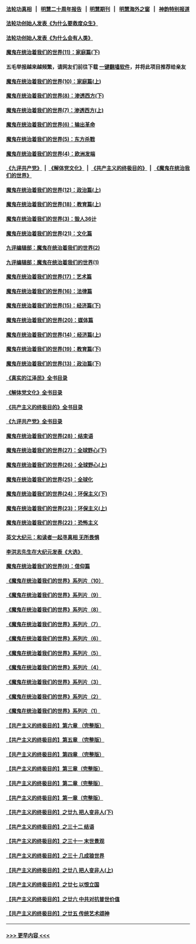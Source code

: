 #### [法轮功真相](https://github.com/gfw-breaker/truth/blob/master/README.md?t=0) &nbsp;&nbsp;|&nbsp;&nbsp; [明慧二十周年报告](https://github.com/gfw-breaker/mh-reports/blob/master/README.md?t=0) &nbsp;&nbsp;|&nbsp;&nbsp;[明慧期刊](https://github.com/gfw-breaker/mh-qikan) &nbsp;&nbsp;|&nbsp;&nbsp; [明慧海外之窗](https://github.com/gfw-breaker/mh-news/blob/master/README.md?t=0) &nbsp;&nbsp;|&nbsp;&nbsp; [神韵特别报道](https://github.com/gfw-breaker/mh-news/blob/master/shenyun.md?t=0)
#### [法轮功创始人发表《为什么要救度众生》](../pages/nsc422/n13975246.md?t=06130943) 
#### [法轮功创始人发表《为什么会有人类》](../pages/nsc422/n13912117.md?t=06130943) 
#### [魔鬼在统治着我们的世界(11)：家庭篇(下)](../pages/nsc422/n10440961.md?t=06130943) 
#### 五毛举报越来越频繁，请网友们前往下载 [一键翻墙软件](https://github.com/gfw-breaker/ssr-accounts)，并将此项目推荐给亲友
#### [魔鬼在统治着我们的世界(10)：家庭篇(上)](../pages/nsc422/n10435448.md?t=06130943) 
#### [魔鬼在统治着我们的世界(8)：渗透西方(下)](../pages/nsc422/n10429603.md?t=06130943) 
#### [魔鬼在统治着我们的世界(7)：渗透西方(上)](../pages/nsc422/n10426013.md?t=06130943) 
#### [魔鬼在统治着我们的世界(6)：输出革命](../pages/nsc422/n10421536.md?t=06130943) 
#### [魔鬼在统治着我们的世界(5)：东方杀戮](../pages/nsc422/n10417707.md?t=06130943) 
#### [魔鬼在统治着我们的世界(4)：欧洲发端](../pages/nsc422/n10414890.md?t=06130943) 
#### [《九评共产党》](https://github.com/begood0513/9ping.md/blob/master/README.md) &nbsp;|&nbsp; [《解体党文化》](../../../../jtdwh.md/blob/master/README.md)  &nbsp;|&nbsp; [《共产主义的终极目的》](../../../../gczydzjmd.md/blob/master/README.md) &nbsp;|&nbsp; [《魔鬼在统治我们的世界》](../../../../mgztzwmdsj.md/blob/master/README.md) 
#### [魔鬼在统治着我们的世界(12)：政治篇(上)](../pages/nsc422/n10444576.md?t=06130943) 
#### [魔鬼在统治着我们的世界(18)：教育篇(上)](../pages/nsc422/n10526970.md?t=06130943) 
#### [魔鬼在统治着我们的世界(3)：毁人36计](../pages/nsc422/n10411583.md?t=06130943) 
#### [魔鬼在统治着我们的世界(21)：文化篇](../pages/nsc422/n10597706.md?t=06130943) 
#### [九评编辑部：魔鬼在统治着我们的世界(2)](../pages/nsc422/n10410036.md?t=06130943) 
#### [九评编辑部：魔鬼在统治着我们的世界(1)](../pages/nsc422/n10406825.md?t=06130943) 
#### [魔鬼在统治着我们的世界(17)：艺术篇](../pages/nsc422/n10499093.md?t=06130943) 
#### [魔鬼在统治着我们的世界(16)：法律篇](../pages/nsc422/n10485969.md?t=06130943) 
#### [魔鬼在统治着我们的世界(15)：经济篇(下)](../pages/nsc422/n10469975.md?t=06130943) 
#### [魔鬼在统治着我们的世界(20)：媒体篇](../pages/nsc422/n10586579.md?t=06130943) 
#### [魔鬼在统治着我们的世界(14)：经济篇(上)](../pages/nsc422/n10457370.md?t=06130943) 
#### [魔鬼在统治着我们的世界(19)：教育篇(下)](../pages/nsc422/n10564808.md?t=06130943) 
#### [魔鬼在统治着我们的世界(13)：政治篇(下)](../pages/nsc422/n10448270.md?t=06130943) 
#### [《真实的江泽民》全书目录](../pages/nsc422/n13721399.md?t=06130943) 
#### [《解体党文化》全书目录](../pages/nsc422/n13721157.md?t=06130943) 
#### [《共产主义的终极目的》全书目录](../pages/nsc422/n13721048.md?t=06130943) 
#### [《九评共产党》全书目录](../pages/nsc422/n13708085.md?t=06130943) 
#### [魔鬼在统治着我们的世界(28)：结束语](../pages/nsc422/n10936246.md?t=06130943) 
#### [魔鬼在统治着我们的世界(27)：全球野心(下)](../pages/nsc422/n10928319.md?t=06130943) 
#### [魔鬼在统治着我们的世界(26)：全球野心(上)](../pages/nsc422/n10900318.md?t=06130943) 
#### [魔鬼在统治着我们的世界(25)：全球化](../pages/nsc422/n10788205.md?t=06130943) 
#### [魔鬼在统治着我们的世界(24)：环保主义(下)](../pages/nsc422/n10695307.md?t=06130943) 
#### [魔鬼在统治着我们的世界(23)：环保主义(上)](../pages/nsc422/n10688613.md?t=06130943) 
#### [魔鬼在统治着我们的世界(22)：恐怖主义](../pages/nsc422/n10614727.md?t=06130943) 
#### [英文大纪元：和读者一起寻真相 无所畏惧](../pages/nsc422/n12542027.md?t=06130943) 
#### [李洪志先生在大纪元发表《大选》](../pages/nsc422/n12534746.md?t=06130943) 
#### [魔鬼在统治着我们的世界(9)：信仰篇](../pages/nsc422/n10432159.md?t=06130943) 
#### [《魔鬼在统治着我们的世界》系列片（10）](../pages/nsc422/n12292670.md?t=06130943) 
#### [《魔鬼在统治着我们的世界》系列片（9）](../pages/nsc422/n12290859.md?t=06130943) 
#### [《魔鬼在统治着我们的世界》系列片（8）](../pages/nsc422/n12287445.md?t=06130943) 
#### [《魔鬼在统治着我们的世界》系列片（7）](../pages/nsc422/n12283425.md?t=06130943) 
#### [《魔鬼在统治着我们的世界》系列片（6）](../pages/nsc422/n12282314.md?t=06130943) 
#### [《魔鬼在统治着我们的世界》系列片（5）](../pages/nsc422/n12281419.md?t=06130943) 
#### [《魔鬼在统治着我们的世界》系列片（4）](../pages/nsc422/n12274024.md?t=06130943) 
#### [《魔鬼在统治着我们的世界》系列片（3）](../pages/nsc422/n12271322.md?t=06130943) 
#### [《魔鬼在统治着我们的世界》系列片（2）](../pages/nsc422/n12269049.md?t=06130943) 
#### [《魔鬼在统治着我们的世界》系列片（1）](../pages/nsc422/n12267575.md?t=06130943) 
#### [【共产主义的终极目的】第六章 （完整版）](../pages/nsc422/n11428913.md?t=06130943) 
#### [【共产主义的终极目的】第五章 （完整版）](../pages/nsc422/n11428912.md?t=06130943) 
#### [【共产主义的终极目的】第四章 （完整版）](../pages/nsc422/n11428907.md?t=06130943) 
#### [【共产主义的终极目的】第三章（完整版）](../pages/nsc422/n11428848.md?t=06130943) 
#### [【共产主义的终极目的】第二章（完整版）](../pages/nsc422/n11428831.md?t=06130943) 
#### [【共产主义的终极目的】第一章（完整版）](../pages/nsc422/n11417651.md?t=06130943) 
#### [【共产主义的终极目的】之廿九 把人变非人(下)](../pages/nsc422/n11344140.md?t=06130943) 
#### [【共产主义的终极目的】之三十二 结语](../pages/nsc422/n11360535.md?t=06130943) 
#### [【共产主义的终极目的】之三十一 末世景观](../pages/nsc422/n11351129.md?t=06130943) 
#### [【共产主义的终极目的】之三十 几成狼世界](../pages/nsc422/n11348280.md?t=06130943) 
#### [【共产主义的终极目的】之廿八 把人变非人(上)](../pages/nsc422/n11340492.md?t=06130943) 
#### [【共产主义的终极目的】之廿七 以恨立国](../pages/nsc422/n11336944.md?t=06130943) 
#### [【共产主义的终极目的】之廿六 中共对抗普世价值](../pages/nsc422/n11324785.md?t=06130943) 
#### [【共产主义的终极目的】之廿五 传统艺术颂神](../pages/nsc422/n11296396.md?t=06130943) 

----
#### [ >>> 更早内容 <<< ](../indexes/nsc422-earlier.md)
